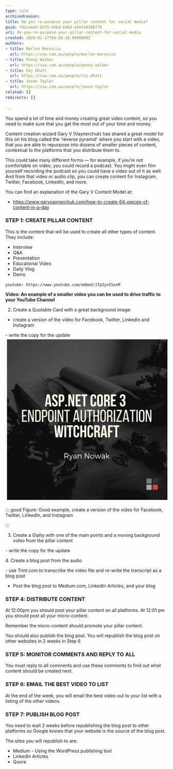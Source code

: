 ```yaml
---
type: rule
archivedreason: 
title: Do you re-purpose your pillar content for social media?
guid: f92caee6-b575-43bd-b3bd-a5ef44106f78
uri: do-you-re-purpose-your-pillar-content-for-social-media
created: 2020-01-17T04:58:26.0000000Z
authors:
- title: Marlon Marescia
  url: https://ssw.com.au/people/marlon-marescia
- title: Penny Walker
  url: https://ssw.com.au/people/penny-walker
- title: Raj Dhatt
  url: https://ssw.com.au/people/raj-dhatt
- title: Jason Taylor
  url: https://ssw.com.au/people/jason-taylor
related: []
redirects: []

---
```


You spend a lot of time and money creating great video content, so you need to make sure that you get the most out of your time and money. 




Content creation wizard Gary V (Vaynerchuk) has shared a great model for this on his blog called the 'reverse pyramid' where you start with a video, that you are able to repurpose into dozens of smaller pieces of content, contextual to the platforms that you distribute them to. 





This could take many different forms — for example, if you’re not comfortable on video, you could record a podcast. You might even film yourself recording the podcast so you could have a video out of it as well. And from that video or audio clip, you can create content for Instagram, Twitter, Facebook, LinkedIn, and more. 





You can find an explanation of the Gary V Content Model at:



* https://www.garyvaynerchuk.com/how-to-create-64-pieces-of-content-in-a-day



<!--endintro-->

### STEP 1: CREATE PILLAR CONTENT

This is the content that will be used to create all other types of content. They include:

* Interview
* Q&A
* Presentation
* Educational Video
* Daily Vlog
* Demo



`youtube: https://www.youtube.com/embed/1fpIynISxnM`
 

**Video: An example of a smaller video you can be used to drive traffic to your YouTube Channel**

2. Create a Quotable Card with a great background image:

- create a version of the video for Facebook, Twitter, LinkedIn and Instagram
<dl class="ssw15-rteElement-ImageArea">       - write the copy for the update<img src="ASPNETCORE30_ENDPOINT_AUTHORIZATION_WITCHCRAFT.png" alt="ASPNETCORE30_ENDPOINT_AUTHORIZATION_WITCHCRAFT.png" style="font-weight:bold;margin:5px;width:500px;height:500px;"></dl>

::: good
Figure: Good example, create a version of the video for Facebook, Twitter, LinkedIn, and Instagram


:::




   3. Create a Giphy with one of the main points and a moving background video from the pillar content
<dl class="ssw15-rteElement-ImageArea">       - write the copy for the update</dl><dl class="ssw15-rteElement-ImageArea"><span style="background-color:initial;"></span><span style="background-color:initial;"></span><span style="background-color:initial;"> 4. Create a blog post from the audio</span></dl>
- use Trint.com.to transcribe the video file and re-write the transcript as a blog post

- Post the blog post to Medium.com, LinkedIn Articles, and your blog



### STEP 4: DISTRIBUTE CONTENT

At 12:00pm you should post your pillar content on all platforms. At 12:01 pm you should post all your micro-content.

Remember the micro-content should promote your pillar content.

You should also publish the blog post. You will republish the blog post on other websites in 2 weeks in Step 6

### STEP 5: MONITOR COMMENTS AND REPLY TO ALL

You must reply to all comments and use these comments to find out what content should be created next.

### STEP 6: EMAIL THE BEST VIDEO TO LIST

At the end of the week, you will email the best video out to your list with a listing of the other videos.

### STEP 7: PUBLISH BLOG POST

You need to wait 2 weeks before republishing the blog post to other platforms so Google knows that your website is the source of the blog post.

The sites you will republish to are:

* Medium - Using the WordPress publishing tool
* LinkedIn Articles
* Quora
